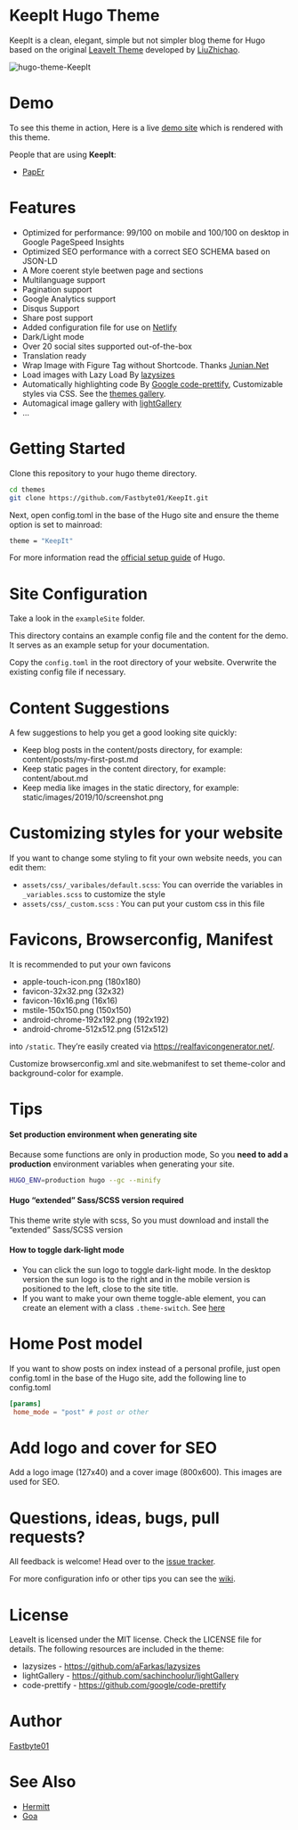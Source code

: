 KeepIt Hugo Theme
========================

KeepIt is a clean, elegant, simple but not simpler blog theme for Hugo based on the original [LeaveIt Theme](https://raw.githubusercontent.com/liuzc/LeaveIt/) developed by [LiuZhichao](https://raw.githubusercontent.com/liuzc/).

![hugo-theme-KeepIt](https://github.com/Fastbyte01/KeepIt/blob/master/images/screenshot.png)

# Demo
To see this theme in action,  Here is a live [demo site](https://suspicious-archimedes-ab369d.netlify.com) which is rendered with this theme.

People that are using **KeepIt**:

* [PapEr](https://page.codespaper.com)

# Features

* Optimized for performance: 99/100 on mobile and 100/100 on desktop in Google PageSpeed Insights
* Optimized SEO performance with a correct SEO SCHEMA based on JSON-LD
* A More coerent style beetwen page and sections
* Multilanguage support
* Pagination support
* Google Analytics support
* Disqus Support
* Share post support
* Added configuration file for use on [Netlify](https://www.netlify.com)
* Dark/Light mode
* Over 20 social sites supported out-of-the-box
* Translation ready
* Wrap Image with Figure Tag without Shortcode. Thanks [Junian.Net](https://www.junian.net/hugo-image-figure-wrap/)
* Load images with Lazy Load By [lazysizes](https://github.com/aFarkas/lazysizes)
* Automatically highlighting code By [Google code-prettify](https://github.com/google/code-prettify), Customizable styles via CSS. See the [themes gallery](https://rawgit.com/google/code-prettify/master/styles/index.html).
* Automagical image gallery with [lightGallery](https://github.com/sachinchoolur/lightGallery)
* ...

# Getting Started
Clone this repository to your hugo theme directory.

```bash
cd themes
git clone https://github.com/Fastbyte01/KeepIt.git
```

Next, open config.toml in the base of the Hugo site and ensure the theme option is set to mainroad:
```bash
theme = "KeepIt"
```
For more information read the [official setup guide](https://gohugo.io/documentation/) of Hugo.

# Site Configuration
Take a look in the `exampleSite` folder.

This directory contains an example config file and the content for the demo. It serves as an example setup for your documentation.

Copy the `config.toml` in the root directory of your website. Overwrite the existing config file if necessary.

# Content Suggestions

A few suggestions to help you get a good looking site quickly:

* Keep blog posts in the content/posts directory, for example: content/posts/my-first-post.md
* Keep static pages in the content directory, for example: content/about.md
* Keep media like images in the static directory, for example: static/images/2019/10/screenshot.png

# Customizing styles for your website

If you want to change some styling to fit your own website needs, you can edit them:

* `assets/css/_varibales/default.scss`:  You can override the variables in `_variables.scss` to customize the style
* `assets/css/_custom.scss` :  You can put your custom css in this file

# Favicons, Browserconfig, Manifest

It is recommended to put your own favicons

* apple-touch-icon.png (180x180)
* favicon-32x32.png (32x32)
* favicon-16x16.png (16x16)
* mstile-150x150.png (150x150)
* android-chrome-192x192.png (192x192)
* android-chrome-512x512.png (512x512)

into `/static`. They’re easily created via https://realfavicongenerator.net/.

Customize browserconfig.xml and site.webmanifest to set theme-color and background-color for example.

# Tips

#### Set production environment when generating site

Because some functions are only in production mode, So you **need to add a production** environment variables when generating your site.
```bash
HUGO_ENV=production hugo --gc --minify
```

#### Hugo “extended” Sass/SCSS version required

This theme write style with scss, So you must download and install the “extended” Sass/SCSS version

#### How to toggle dark-light mode
* You can click the sun logo to toggle dark-light mode. In the desktop version the sun logo is to the right and in the mobile version is positioned to the left, close to the site title.
* If you want to make your own theme toggle-able element, you can create an element with a class `.theme-switch`. See [here](https://github.com/Fastbyte01/KeepIt/blob/master/assets/js/main.js#L32)

# Home Post model
If you want to show posts on index instead of a personal profile, just open config.toml in the base of the Hugo site, add the following line to config.toml
```toml
[params]
 home_mode = "post" # post or other
```
# Add logo and cover for SEO

Add a logo image (127x40) and a cover image (800x600). This images are used for SEO.

# Questions, ideas, bugs, pull requests?
All feedback is welcome! Head over to the [issue tracker](https://github.com/Fastbyte01/KeepIt/issues).

For more configuration info or other tips you can see the [wiki](https://github.com/Fastbyte01/KeepIt/wiki).

# License
LeaveIt is licensed under the MIT license. Check the LICENSE file for details.
The following resources are included in the theme:

* lazysizes - https://github.com/aFarkas/lazysizes
* lightGallery - https://github.com/sachinchoolur/lightGallery
* code-prettify - https://github.com/google/code-prettify

# Author
[Fastbyte01](https://github.com/Fastbyte01)

# See Also

* [Hermitt](https://github.com/Track3/hermit)
* [Goa](https://github.com/shenoybr/hugo-goa)
